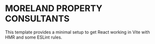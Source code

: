 # MORELAND PROPERTY CONSULTANTS

This template provides a minimal setup to get React working in Vite with HMR and some ESLint rules.

